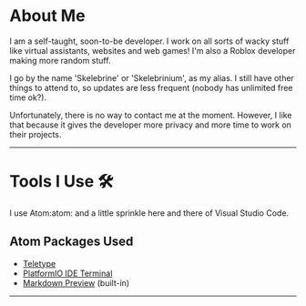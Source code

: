 # About Me
I am a self-taught, soon-to-be developer. I work on all sorts of wacky stuff like virtual assistants,
websites and web games! I'm also a Roblox developer making more random stuff.

I go by the name 'Skelebrine' or 'Skelebrinium', as my alias. I still have other things to attend to, so updates are less frequent (nobody has unlimited free time ok?).

Unfortunately, there is no way to contact me at the moment. However, I like that because it gives the developer more privacy and more time to work on their projects.
___
# Tools I Use 🛠️
I use Atom:atom: and a little sprinkle here and there of Visual Studio Code.
## Atom Packages Used
* [Teletype](https://atom.io/packages/teletype)
* [PlatformIO IDE Terminal](https://atom.io/packages/platformio-ide-terminal)
* [Markdown Preview](https://atom.io/packages/markdown-preview) (built-in)
___
